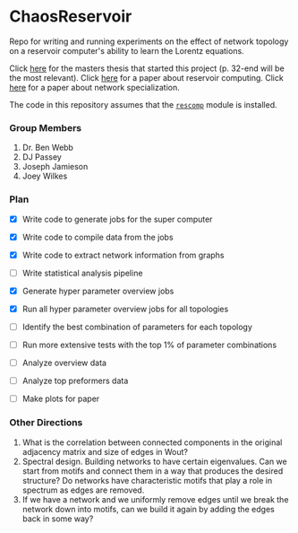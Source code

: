 # ChaosReservoir
Repo for writing and running experiments on the effect of network topology on a reservoir computer's ability to learn the Lorentz equations.

Click [here](Papers/djpassey_thesis.pdf) for the masters thesis that started this project (p. 32-end will be the most relevant). Click [here](Papers/attractor_recon.pdf) for a paper about reservoir computing. Click [here](Papers/spect_dyn_specialization.pdf) for a paper about network specialization.

The code in this repository assumes that the [`rescomp`](https://github.com/djpasseyjr/ReservoirSpecialization) module is installed.

### Group Members
1. Dr. Ben Webb
2. DJ Passey
3. Joseph Jamieson
4. Joey Wilkes

### Plan
* [x] Write code to generate jobs for the super computer
* [x] Write code to compile data from the jobs
* [x] Write code to extract network information from graphs
* [ ] Write statistical analysis pipeline 
* [x] Generate hyper parameter overview jobs
* [x] Run all hyper parameter overview jobs for all topologies
* [ ] Identify the best combination of parameters for each topology
* [ ] Run more extensive tests with the top 1% of parameter combinations
* [ ] Analyze overview data
* [ ] Analyze top preformers data
* [ ] Make plots for paper


### Other Directions

1. What is the correlation between connected components in the original adjacency matrix and size of edges in Wout?
2. Spectral design. Building networks to have certain eigenvalues. Can we start from motifs and connect them in a way that produces the desired structure? Do networks have characteristic motifs that play a role in spectrum as edges are removed.
3. If we have a network and we uniformly remove edges until we break the network down into motifs, can we build it again by adding the edges back in some way?
